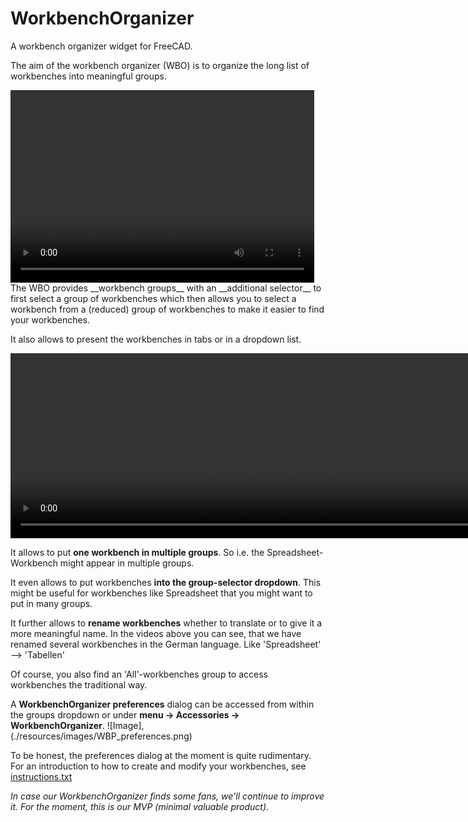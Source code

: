 # WorkbenchOrganizer
A workbench organizer widget for FreeCAD.

The aim of the workbench organizer (WBO) is to organize the long list of workbenches into meaningful groups.

<video width="486" height="308" controls>
  <source src="./Resources/videos/WBO_dropdown.mp4" type="video/mp4">
  Here you could see a video if only your browser would support this.
</video>
The WBO provides __workbench groups__ with an __additional selector__ to first select a group of workbenches which then allows you to select a workbench from a (reduced) group of workbenches to make it easier to find your workbenches.

It also allows to present the workbenches in tabs or in a dropdown list.

<video width="1034" height="296" controls>
  <source src="./Resources/videos/WBO_tabs.mp4" type="video/mp4">
  Here you could see a video if only your browser would support this.
</video>

It allows to put __one workbench in multiple groups__. So i.e. the Spreadsheet-Workbench might appear in multiple groups.

It even allows to put workbenches __into the group-selector dropdown__. This might be useful for workbenches like Spreadsheet that you might want to put in many groups.

It further allows to __rename workbenches__ whether to translate or to give it a more meaningful name. In the videos above you can see, that we have renamed several workbenches in the German language. Like 'Spreadsheet' --> 'Tabellen'

Of course, you also find an 'All'-workbenches group to access workbenches the traditional way.


A __WorkbenchOrganizer preferences__ dialog can be accessed from within the groups dropdown or under __menu -> Accessories -> WorkbenchOrganizer__.
![Image],(./resources/images/WBP_preferences.png)

To be honest, the preferences dialog at the moment is quite rudimentary.
For an introduction to how to create and modify your workbenches, see [instructions.txt](./Resources/Instructions.txt)

_In case our WorkbenchOrganizer finds some fans, we'll continue to improve it. For the moment, this is our MVP (minimal valuable product)._
